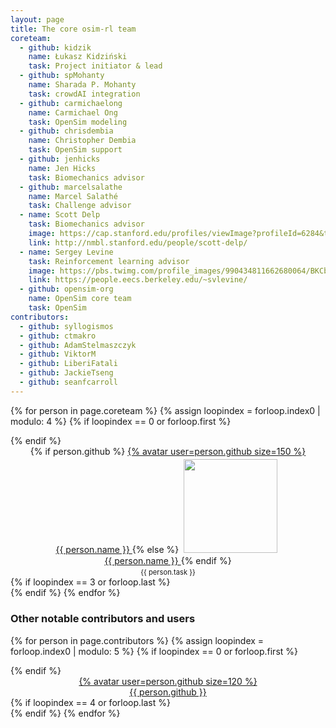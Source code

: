```yaml
---
layout: page
title: The core osim-rl team
coreteam:
  - github: kidzik
    name: Łukasz Kidziński
    task: Project initiator & lead
  - github: spMohanty
    name: Sharada P. Mohanty
    task: crowdAI integration
  - github: carmichaelong
    name: Carmichael Ong
    task: OpenSim modeling
  - github: chrisdembia
    name: Christopher Dembia
    task: OpenSim support
  - github: jenhicks
    name: Jen Hicks
    task: Biomechanics advisor
  - github: marcelsalathe
    name: Marcel Salathé
    task: Challenge advisor
  - name: Scott Delp
    task: Biomechanics advisor
    image: https://cap.stanford.edu/profiles/viewImage?profileId=6284&type=square&ts=1509499392349
    link: http://nmbl.stanford.edu/people/scott-delp/
  - name: Sergey Levine
    task: Reinforcement learning advisor
    image: https://pbs.twimg.com/profile_images/990434811662680064/BKCbJypl_400x400.jpg
    link: https://people.eecs.berkeley.edu/~svlevine/
  - github: opensim-org
    name: OpenSim core team
    task: OpenSim
contributors:
  - github: syllogismos
  - github: ctmakro
  - github: AdamStelmaszczyk
  - github: ViktorM
  - github: LiberiFatali
  - github: JackieTseng
  - github: seanfcarroll 
---
```

<style>
.person {
text-align: center
}
.person img {
margin: 0.3em;
}
.person span {
display: block;
padding-top: 0.3em;
font-size: 0.8em;
}
</style>

{% for person in page.coreteam %}
{% assign loopindex = forloop.index0 | modulo: 4 %}
{% if loopindex == 0 or forloop.first %}
<div class="grid">
{% endif %}
<div class="unit one-fourth person">
{% if person.github %}
<a href="https://github.com/{{ person.github }}" class="post-author">
   {% avatar user=person.github size=150 %}<br />
   {{ person.name }}
</a>
{% else %}
<a href="{{ person.link }}" class="post-author">
<img src="{{ person.image }}" class="avatar" style="width: 150px;" /><br />
   {{ person.name }}
</a>
{% endif %}
<span>{{ person.task }}</span>
</div>
{% if loopindex == 3 or forloop.last %}
</div>
{% endif %}
{% endfor %}

<h3>Other notable contributors and users</h3>

{% for person in page.contributors %}
{% assign loopindex = forloop.index0 | modulo: 5 %}
{% if loopindex == 0 or forloop.first %}
<div class="grid">
{% endif %}
<div class="unit one-fifth person">
<a href="https://github.com/{{ person.github }}" class="post-author">
   {% avatar user=person.github size=120 %}<br />
   {{ person.github }}
</a>
</div>
{% if loopindex == 4 or forloop.last %}
</div>
{% endif %}
{% endfor %}


<div class="clear"></div>

